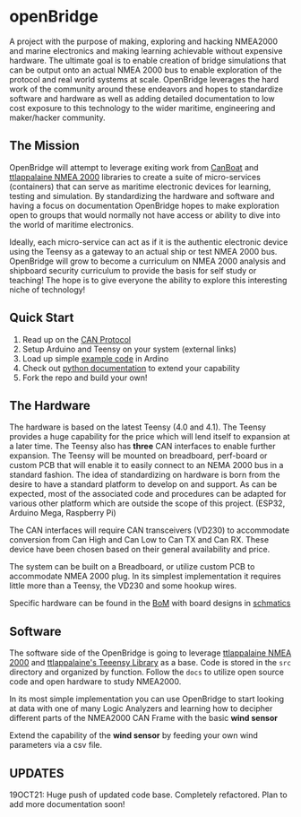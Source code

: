 # openBridge

A project with the purpose of making, exploring and hacking NMEA2000 and marine electronics and making learning achievable without expensive hardware. The ultimate goal is to enable creation of bridge simulations that can be output onto an actual NMEA 2000 bus to enable exploration of the protocol and real world systems at scale. OpenBridge leverages the hard work of the community around these endeavors and hopes to standardize software and hardware as well as adding detailed documentation to low cost exposure to this technology to the wider maritime, engineering and maker/hacker community.

## The Mission

OpenBridge will attempt to leverage exiting work from [CanBoat](https://github.com/canboat/canboat) and [ttlappalaine NMEA 2000](https://github.com/ttlappalainen/NMEA2000) libraries to create a suite of micro-services (containers) that can serve as maritime electronic devices for learning, testing and simulation. By standardizing the hardware and software and having a focus on documentation OpenBridge hopes to make exploration open to groups that would normally not have access or ability to dive into the world of maritime electronics.

Ideally, each micro-service can act as if it is the authentic electronic device using the Teensy as a gateway to an actual ship or test NMEA 2000 bus. OpenBridge will grow to become a curriculum on NMEA 2000 analysis and shipboard security curriculum to provide the basis for self study or teaching! The hope is to give everyone the ability to explore this interesting niche of technology!

## Quick Start

1. Read up on the [CAN Protocol](docs/can_protocol.md)
2. Setup Arduino and Teensy on your system (external links)
3. Load up simple [example code](scr/ARDUINO/working_wind.ino) in Ardino
4. Check out [python documentation](docs/python.md) to extend your capability
5. Fork the repo and build your own!

## The Hardware

The hardware is based on the latest Teensy (4.0 and 4.1). The Teensy provides a huge capability for the price which will lend itself to expansion at a later time. The Teensy also has **three** CAN interfaces to enable further expansion. The Teensy will be mounted on breadboard, perf-board or custom PCB that will enable it to easily connect to an NEMA 2000 bus in a standard fashion. The idea of standardizing on hardware is born from the desire to have a standard platform to develop on and support. As can be expected, most of the associated code and procedures can be adapted for various other platform which are outside the scope of this project. (ESP32, Arduino Mega, Raspberry Pi)

The CAN interfaces will require CAN transceivers (VD230) to accommodate conversion from Can High and Can Low to Can TX and Can RX. These device have been chosen based on their general availability and price.

The system can be built on a Breadboard, or utilize custom PCB to accommodate NMEA 2000 plug. In its simplest implementation it requires little more than a Teensy, the VD230 and some hookup wires.

Specific hardware can be found in the [BoM](docs/bom.md) with board designs in [schmatics](schmatics/)

## Software

The software side of the OpenBridge is going to leverage [ttlappalaine NMEA 2000](https://github.com/ttlappalainen/NMEA2000) and [ttlappalaine's Teeensy Library](https://github.com/ttlappalainen/NMEA2000_Teensyx) as a base. Code is stored in the `src` directory and organized by function. Follow the `docs` to utilize open source code and open hardware to study NMEA2000.

In its most simple implementation you can use OpenBridge to start looking at data with one of many Logic Analyzers and learning how to decipher different parts of the NMEA2000 CAN Frame with the basic **wind sensor**

Extend the capability of the **wind sensor** by feeding your own wind parameters via a csv file.


## UPDATES

19OCT21: Huge push of updated code base. Completely refactored. Plan to add more documentation soon!